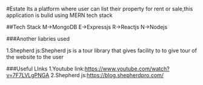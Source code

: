 #Estate 
Its a platform where user can list their property for rent or sale,this application is bulid using MERN tech stack

##Tech Stack
M->MongoDB
E->Expressjs
R->Reactjs
N->Nodejs

###Another liabries used

1.Shepherd js:Shepherd js is a tour library that gives facility to to give tour of the website to the user

###Useful LInks
1.Youtube link:https://www.youtube.com/watch?v=7F7LVLgPNGA
2.Shepherd js:https://blog.shepherdpro.com/
